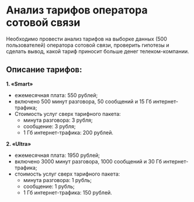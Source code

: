 # Анализ тарифов оператора сотовой связи

Необходимо провести анализ тарифов на выборке данных (500 пользователей) оператора сотовой связи, проверить гипотезы и сделать вывод, какой тариф приносит больше денег телеком-компании.

## Описание тарифов:
**1. «Smart»**
- ежемесячная плата: 550 рублей;
- включено 500 минут разговора, 50 сообщений и 15 Гб интернет-трафика;
- Стоимость услуг сверх тарифного пакета:
    - минута разговора: 3 рубля;
    - сообщение: 3 рубля;
    - 1 Гб интернет-трафика: 200 рублей.

**2. «Ultra»**
- ежемесячная плата: 1950 рублей;
- включено 3000 минут разговора, 1000 сообщений и 30 Гб интернет-трафика;
- стоимость услуг сверх тарифного пакета:
    - минута разговора: 1 рубль;
    - сообщение: 1 рубль;
    - 1 Гб интернет-трафика: 150 рублей.